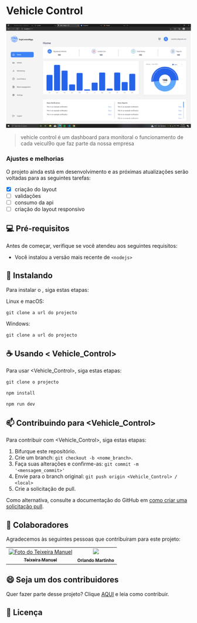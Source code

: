 # Vehicle Control

<img src="src/assets/img/preview.png" alt="Exemplo imagem">

> vehicle control é um dashboard para monitoral o funcionamento de cada veicul9o que faz parte da nossa empresa

### Ajustes e melhorias

O projeto ainda está em desenvolvimento e as próximas atualizações serão voltadas para as seguintes tarefas:

- [x] criação do layout
- [ ] validações
- [ ] consumo da api
- [ ] criação do layout responsivo

## 💻 Pré-requisitos

Antes de começar, verifique se você atendeu aos seguintes requisitos:

- Você instalou a versão mais recente de `<nodejs>`

## 🚀 Instalando <Vehicle-control>

Para instalar o <Vehicle control>, siga estas etapas:

Linux e macOS:

```
git clone a url do projecto
```

Windows:

```
git clone a url do projecto
```

## ☕ Usando < Vehicle_Control>

Para usar <Vehicle_Control>, siga estas etapas:

```
git clone o projecto
```

```
npm install
```

```
npm run dev
```

## 📫 Contribuindo para <Vehicle_Control>

Para contribuir com <Vehicle_Control>, siga estas etapas:

1. Bifurque este repositório.
2. Crie um branch: `git checkout -b <nome_branch>`.
3. Faça suas alterações e confirme-as: `git commit -m '<mensagem_commit>'`
4. Envie para o branch original: `git push origin <Vehicle_Control> / <local>`
5. Crie a solicitação de pull.

Como alternativa, consulte a documentação do GitHub em [como criar uma solicitação pull](https://help.github.com/en/github/collaborating-with-issues-and-pull-requests/creating-a-pull-request).

## 🤝 Colaboradores

Agradecemos às seguintes pessoas que contribuíram para este projeto:

<table>
  <tr>
    <td align="center">
      <a href="#" title="colaboradoes">
        <img src="https://avatars.githubusercontent.com/u/107758875?v=4" width="100px;" alt="Foto do Teixeira Manuel"/><br>
        <sub>
          <b>Teixeira Manuel</b>
        </sub>
      </a>
    </td>
    <td align="center">
      <a href="#" title="Colaboradores">
        <img src="https://avatars.githubusercontent.com/u/129093213?v=4" width="100px"/><br>
        <sub>
          <b>Orlando Martinho</b>
        </sub>
      </a>
    </td>
  </tr>
</table>

## 😄 Seja um dos contribuidores

Quer fazer parte desse projeto? Clique [AQUI](CONTRIBUTING.md) e leia como contribuir.

## 📝 Licença
